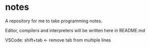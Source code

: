 # notes
A repository for me to take programming notes.

Editor, compilers and interpreters will be written here in README.md

VSCode:
shift+tab <- remove tab from multiple lines
